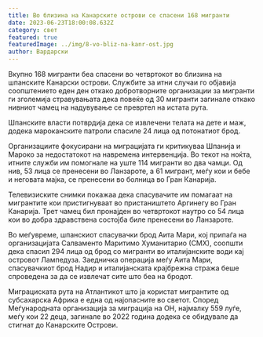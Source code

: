 ```yaml
---
title: Во близина на Канарските острови се спасени 168 мигранти
date: 2023-06-23T18:00:08.632Z
category: свет
featured: true
featuredImage: ../img/8-vo-bliz-na-kanr-ost.jpg
author: Вардарски
---
```

Вкупно 168 мигранти беа спасени во четвртокот во близина на шпанските Канарски острови. Службите за итни случаи го објавија соопштението еден ден откако добротворните организации за мигранти ги зголемија стравувањата дека повеќе од 30 мигранти загинале откако нивниот чамец на надувување се превртел на истата рута.

Шпанските власти потврдија дека се извлечени телата на дете и маж, додека мароканските патроли спасиле 24 лица од потонатиот брод.

Организациите фокусирани на миграцијата ги критикуваа Шпанија и Мароко за недостатокот на навремена интервенција. Во текот на ноќта, итните служби им помогнале на уште 114 мигранти во два чамци. Од нив, 53 лица се пренесени во Ланзароте, а 61 мигрант, меѓу кои и бебе и неговата мајка, се пренесени во болница во Гран Канарија.

Телевизиските снимки покажаа дека спасувачите им помагаат на мигрантите кои пристигнуваат во пристаништето Аргинегу во Гран Канарија. Трет чамец бил пронајден во четвртокот наутро со 54 лица кои во добра здравствена состојба биле пренесени во Ланзароте.

Во меѓувреме, шпанскиот спасувачки брод Аита Мари, кој припаѓа на организацијата Салваменто Маритимо Хуманитарио (СМХ), соопшти дека спасил 294 лица од брод со мигранти во италијанските води кај островот Лампедуза. Заедничка операција меѓу Аита Мари, спасувачкиот брод Надир и италијанската крајбрежна стража беше спроведена за да се извлечат сите што беа на бродот.

Миграциската рута на Атлантикот што ја користат мигрантите од субсахарска Африка е една од најопасните во светот. Според Меѓународната организација за миграција на ОН, најмалку 559 луѓе, меѓу кои 22 деца, загинале во 2022 година додека се обидувале да стигнат до Канарските Острови.